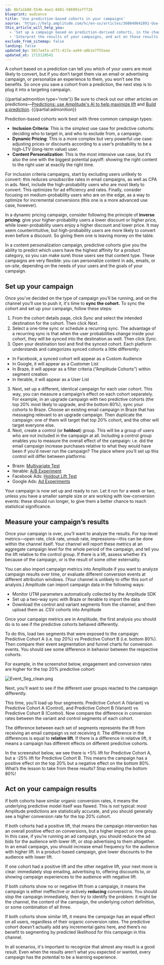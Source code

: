 ```yaml
---
id: 8bfa1b80-554b-4ae1-8481-586991e7f726
blueprint: audience
title: 'Use prediction-based cohorts in your campaigns'
source: 'https://help.amplitude.com/hc/en-us/articles/360049642891-Use-prediction-based-cohorts-in-your-campaigns'
this_article_will_help_you:
  - 'Set up a campaign based on prediction-derived cohorts, in the channel of your choice'
  - 'Interpret the results of your campaigns, and act on those results'
exclude_from_sitemap: false
landing: false
updated_by: 5817a4fa-a771-417a-aa94-a0b1e7f55eae
updated_at: 1715120541
---
```

A cohort based on a prediction can tell you which of your users are most likely to convert, but if you don’t target them via an email or advertising campaign, or personalize an experience to them, you won’t see the benefits. So once you save a cohort from a prediction, the next step is to plug it into a targeting campaign. 

{{partial:admonition type='note'}}
Be sure to check out our other articles on predictions—[Predictions: use Amplitude's AI to help maximize lift](/docs/cdp/audiences/predictions) and [Build a prediction](/docs/cdp/audiences/predictions-build).
{{/partial:admonition}}

Prediction-based cohorts work best with three common campaign types:

* **Inclusion Criteria**: This is the simplest use case for predictive cohorts: deciding who to target in, and who to exclude from, a campaign.
* **Dynamic Pricing**: This is a more complex but very powerful use case: adjusting prices or discounts according to a user’s probability to be a high-LTV (long-term value) user.
* **Content Personalization**: This is the most intensive use case, but it’s also the one with the biggest potential payoff: showing the right content to the right user at exactly the right time.

For inclusion criteria campaigns, start by excluding users unlikely to convert: this reduces unsubscribe rates in email campaigns, as well as CPA in ads. Next, include the high-probability users who are most likely to convert. This optimizes for ad efficiency and rates. Finally, consider focusing on medium-probability users who are on the edge, as a way to optimize for incremental conversions (this one is a more advanced use case, however).

In a dynamic pricing campaign, consider following the principle of **inverse pricing**: give your higher-probability users a lower discount or higher price, while lower-probability users enjoy a higher discount and lower price. It may seem counterintuitive, but high-probability users are more likely to convert even before a discount. So giving them one is leaving money on the table.

In a content personalization campaign, predictive cohorts give you the ability to predict which users have the highest affinity for a product category, so you can make sure\ those users see that content type. These campaigns are very flexible: you can personalize content in ads, emails, or on-site, depending on the needs of your users and the goals of your campaign.

## Set up your campaign

Once you’ve decided on the type of campaign you’ll be running, and on the channel you’ll use to push it, it's time to **sync the cohort.** To sync the cohort and set up your campaign, follow these steps:

1. From the cohort details page, click *Sync* and select the intended destination for the cohort. Then click *Next*.
2. Select a one-time sync or schedule a recurring sync. The advantage of a recurring sync is that when the user probabilities change inside your cohort, they will be synced into the destination as well. Then click *Sync*.
3. Open your destination tool and find the synced cohort. Each platform understands and categorizes synced cohorts a little differently:

* In Facebook, a synced cohort will appear as a Custom Audience
* In Google, it will appear as a Customer List
* In Braze, it will appear as a filter criteria (“Amplitude Cohorts”) within segment creation
* In Iterable, it will appear as a User List

3. Next, set up a different, identical campaign for each user cohort. This way, you can measure a campaign’s effect on each cohort separately. For example, in an upgrade campaign with two predictive cohorts (the top 20% most likely to upgrade, and the bottom 80%), sync your cohorts to Braze. Choose an existing email campaign in Braze that has messaging relevant to an upgrade campaign. Then duplicate the campaign: one of them will target that top 20% cohort, and the other will target everyone else.
4. Next, create a control (or **holdout**) group. This will be a group of users who are not included in the campaign at all. Including a control group enables you to measure the overall effect of the campaign: i.e. did the email campaign increase purchases relative to what they would have been if you’d never run the campaign? The place where you’ll set up this control will differ between platforms:

* Braze: [Multivariate Test](https://www.braze.com/docs/user_guide/engagement_tools/canvas/create_a_canvas/create_a_canvas/#step-4-use-multivariate-testing-using-canvas)
* Iterable: [A/B Experiment](https://support.iterable.com/hc/en-us/articles/205480325-A-B-experiments-overview-)
* Facebook Ads: [Holdout Lift Test](https://www.facebook.com/business/help/552097218528551?id=546437386202686)
* Google Ads: [Ad Experiments](https://support.google.com/displayvideo/answer/9040669?hl=en)

Your campaign is now set up and ready to run. Let it run for a week or two, unless you have a smaller sample size or are working with low-conversion events: these should run longer, to give them a better chance to reach statistical significance. 

## Measure your campaign’s results

Once your campaign is over, you’ll want to analyze the results. For top-level metrics—open rate, click rate, unsub rate, impressions—this can be done within the channel itself. Your channel will report these metrics at an aggregate campaign level for the whole period of the campaign, and tell you the lift relative to the control group. If there is a lift, assess whether it’s because of the campaign, or is the result of some other externality.

You can also import campaign metrics into Amplitude if you want to analyze campaign results over time, or evaluate different conversion events at different attribution windows. (Your channel is unlikely to offer this sort of analysis.) Amplitude can import campaign data in the following ways:

* Monitor UTM parameters automatically collected by the Amplitude SDK
* Set up a two-way sync with Braze or Iterable to import the data
* Download the control and variant segments from the channel, and then upload them as .CSV cohorts into Amplitude

Once your campaign metrics are in Amplitude, the first analysis you should do is to see if the predictive cohorts behaved differently.

To do this, load two segments that were exposed to the campaign: Predictive Cohort A (i.e. top 20%) vs Predictive Cohort B (i.e. bottom 80%). Then compare their event segmentation and funnel charts for conversion events. You should see some difference in behavior between the respective cohorts.

For example, in the screenshot below, engagement and conversion rates are higher for the top 20% predictive cohort:

![Event_Seg_clean.png](/docs/output/img/audiences/event-seg-clean-png.png)

Next, you’ll want to see if the different user groups reacted to the campaign differently.

This time, you’ll load up four segments: Predictive Cohort A (Variant) vs Predictive Cohort A (Control), and Predictive Cohort B (Variant) vs Predictive Cohort B (Control). Now compare the difference in conversion rates between the variant and control segments of each cohort.

The difference between each set of segments represents the lift from receiving an email campaign vs not receiving it. The difference in the differences is equal to **relative lift**. If there is a difference in relative lift, it means a campaign has different effects on different predictive cohorts.

In the screenshot below, we see there is +5% lift for Predictive Cohort A, but a -25% lift for Predictive Cohort B. This means the campaign has a positive effect on the top 20% but a negative effect on the bottom 80%. What’s the lesson to take from these results? Stop emailing the bottom 80%!

## Act on your campaign results

If both cohorts have similar organic conversion rates, it means the underlying predictive model itself was flawed. This is not typical: most Amplitude predictions are statistically accurate, and you should generally see a higher conversion rate for the top 20% cohort.

If both cohorts had a positive lift, that means the campaign intervention has an overall positive effect on conversions, but a higher impact on one group. In this case, if you’re running an ad campaign, you should reduce the ad bids for the audience with lower lift, or stop advertising to them altogether. In an email campaign, you should increase email frequency for the audience with higher lift. In a product-based campaign, give lower discounts to the audience with lower lift.

If one cohort had a positive lift and the other negative lift, your next move is clear: immediately stop emailing, advertising to, offering discounts to, or showing campaign experiences to the audience with negative lift. 

If both cohorts show no or negative lift from a campaign, it means the campaign is either ineffective or actively **reducing** conversions. You should stop the campaign immediately, then try to identify the problem: it might be the channel, the content of the campaign, the underlying cohort definition, or some combination of all three.

If both cohorts show similar lift, it means the campaign has an equal effect on all users, regardless of their organic conversion rates. The predictive cohort doesn’t actually add any incremental gains here, and there’s no benefit to segmenting by predicted likelihood for this campaign in this channel.

In all scenarios, it's important to recognize that almost any result is a good result. Even when the results aren’t what you expected or wanted, every campaign has the potential to be a learning experience.